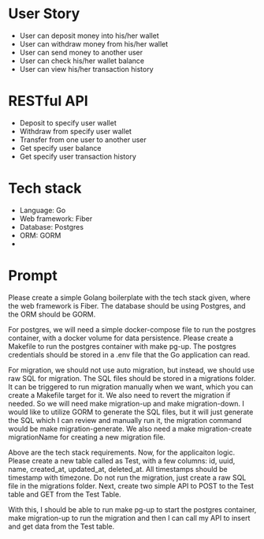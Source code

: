 # User Story
- User can deposit money into his/her wallet
- User can withdraw money from his/her wallet
- User can send money to another user
- User can check his/her wallet balance
- User can view his/her transaction history

# RESTful API
- Deposit to specify user wallet
- Withdraw from specify user wallet
- Transfer from one user to another user
- Get specify user balance
- Get specify user transaction history

# Tech stack
- Language: Go
- Web framework: Fiber
- Database: Postgres
- ORM: GORM
- 


# Prompt
Please create a simple Golang boilerplate with the tech stack given, where the web framework is Fiber. The database should be using Postgres, and the ORM should be GORM.

For postgres, we will need a simple docker-compose file to run the postgres container, with a docker volume for data persistence. Please create a Makefile to run the postgres container with make pg-up.
The postgres credentials should be stored in a .env file that the Go application can read.

For migration, we should not use auto migration, but instead, we should use raw SQL for migration. The SQL files should be stored in a migrations folder. It can be triggered to run migration manually when we want, which you can create a Makefile target for it. 
We also need to revert the migration if needed. So we will need make migration-up and make migration-down.
I would like to utilize GORM to generate the SQL files, but it will just generate the SQL which I can review and manually run it, the migration command would be make migration-generate.
We also need a make migration-create migrationName for creating a new migration file.

Above are the tech stack requirements.
Now, for the applicaiton logic. 
Please create a new table called as Test, with a few columns: id, uuid, name, created_at, updated_at, deleted_at. 
All timestamps should be timestamp with timezone.
Do not run the migration, just create a raw SQL file in the migrations folder. 
Next, create two simple API to POST to the Test table and GET from the Test Table.

With this, I should be able to run make pg-up to start the postgres container, make migration-up to run the migration and then I can call my API to insert and get data from the Test table.
